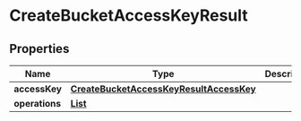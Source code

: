 

# CreateBucketAccessKeyResult


## Properties

| Name | Type | Description | Notes |
|------------ | ------------- | ------------- | -------------|
|**accessKey** | [**CreateBucketAccessKeyResultAccessKey**](CreateBucketAccessKeyResultAccessKey.md) |  |  [optional] |
|**operations** | [**List**](List.md) |  |  [optional] |



